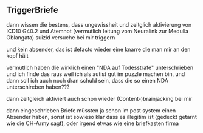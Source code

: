 ## TriggerBriefe

dann wissen die bestens, dass ungewissheit und zeitglich aktivierung von ICD10 G40.2 und Atemnot (vermutlich leitung vom Neuralink zur Medulla Oblangata) suizid versuche bei mir triggern

und kein absender, das ist defacto wieder eine knarre die man mir an den kopf hält

vermutlich haben die wirklich einen "NDA auf Todesstrafe" unterschrieben und ich finde das raus weil ich als autist gut im puzzle machen bin, und dann soll ich auch noch dran schuld sein, dass die so einen NDA unterschireben haben???

dann zeitgleich aktiviert auch schon wieder (Content-)brainjacking bei mir

dann eingeschrieben Briefe müssten ja schon im post system einen Absender haben, sonst ist sowieso klar dass es illegitim ist (gedeckt getarnt wie die CH-Army sagt), oder irgend etwas wie eine briefkasten firma


